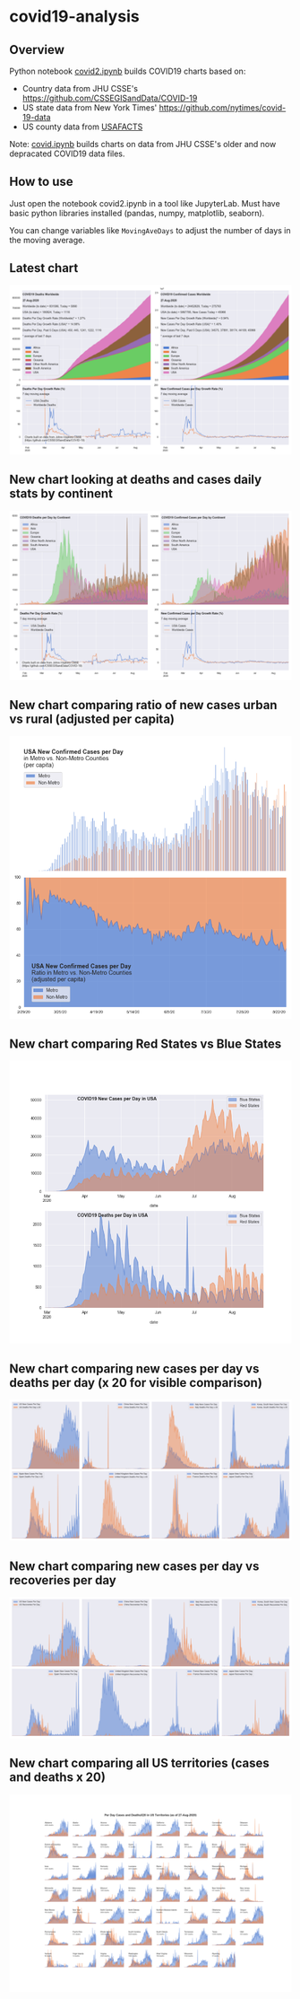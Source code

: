 # covid19-analysis

## Overview
Python notebook [covid2.ipynb](https://github.com/danlaw/covid19-analysis/blob/master/covid2.ipynb) builds COVID19 charts based on:
* Country data from JHU CSSE's https://github.com/CSSEGISandData/COVID-19
* US state data from New York Times' https://github.com/nytimes/covid-19-data
* US county data from [USAFACTS](https://usafacts.org/visualizations/coronavirus-covid-19-spread-map/)

Note: [covid.ipynb](https://github.com/danlaw/covid19-analysis/blob/master/covid.ipynb) builds charts on data from JHU CSSE's older and now depracated COVID19 data files.

## How to use
Just open the notebook covid2.ipynb in a tool like JupyterLab. Must have basic python libraries installed (pandas, numpy, matplotlib, seaborn).

You can change variables like ``MovingAveDays`` to adjust the number of days in the moving average.

## Latest chart
![Latest chart](charts/20200827-covid19-chart.png)

## New chart looking at deaths and cases daily stats by continent
![Comparison chart](charts/20200827-covid19-chart-perday.png)

## New chart comparing ratio of new cases urban vs rural (adjusted per capita)
![Urban rural per capita chart](charts/20200827-US-counties-urban-vs-rural-per-capita.png)

## New chart comparing Red States vs Blue States
![Red vs Blue chart](charts/20200827-compare-daily-red-vs-blue-states.png)

## New chart comparing new cases per day vs deaths per day (x 20 for visible comparison)
![Comparison chart](charts/20200827-comparison-chart.png)

## New chart comparing new cases per day vs recoveries per day
![Recovery chart](charts/20200827-comparison-recovery-chart.png)

## New chart comparing all US territories (cases and deaths x 20)
![Territories chart](charts/20200827-compare-US-territories.png)

